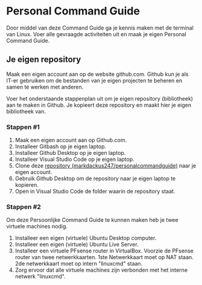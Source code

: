 # Personal Command Guide
Door middel van deze Command Guide ga je kennis maken met de terminal van Linux. Voer alle gevraagde activiteiten uit en maak je eigen Personal Command Guide.

## Je eigen repository
Maak een eigen account aan op de website github.com. Github kun je als IT-er gebruiken om de bestanden van je eigen projecten te beheren en samen te werken met anderen.

Voer het onderstaande stappenplan uit om je eigen repository (bibliotheek) aan te maken in Github. Je kopieert deze repository en maakt hier je eigen bibliotheek van.

### Stappen #1
1. Maak een eigen account aan op Github.com.
2. Installeer Gitbash op je eigen laptop.
3. Installeer Github Desktop op je eigen laptop.
4. Installeer Visual Studio Code op je eigen laptop.
5. Clone deze [repository (markdackus247/personalcommandguide)](https://github.com/markdackus247/personalcommandguide.git) naar je eigen account. 
6. Gebruik Github Desktop om de repository naar je eigen laptop te kopieren.
7. Open in Visual Studio Code de folder waarin de repository staat.

### Stappen #2
Om deze Persoonlijke Command Guide te kunnen maken heb je twee virtuele machines nodig.
1. Installeer een eigen (virtuele) Ubuntu Desktop computer.
2. Installeer een eigen (virtuele) Ubuntu Live Server.
3. Installeer een virtuele PFsense router in VirtualBox. Voorzie de PFsense router van twee netwerkkaarten. 1ste Netwerkkaart moet op NAT staan. 2de netwerkkaart moet op intern "linuxcmd" staan.
4. Zorg ervoor dat alle virtuele machines zijn verbonden met het interne netwerk "linuxcmd".